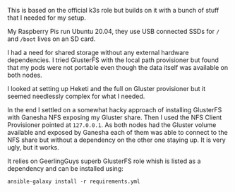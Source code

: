 This is based on the official k3s role but builds on it with a bunch of stuff that I needed for my setup.

My Raspberry Pis run Ubuntu 20.04, they use USB connected SSDs for `/` and `/boot` lives on an SD card.

I had a need for shared storage without any external hardware dependencies. I tried GlusterFS with the local path provisioner but found that my pods were not portable even though the data itself was available on both nodes.

I looked at setting up Heketi and the full on Gluster provisioner but it seemed needlessly complex for what I needed.

In the end I settled on a somewhat hacky approach of installing GlusterFS with Ganesha NFS exposing my Gluster share. Then I used the NFS Client Provisioner pointed at `127.0.0.1`. As both nodes had the Gluster volume available and exposed by Ganesha each of them was able to connect to the NFS share but without a dependency on the other one staying up. It is very ugly, but it works.

It relies on GeerlingGuys superb GlusterFS role whish is listed as a dependency and can be installed using:

`ansible-galaxy install -r requirements.yml`
